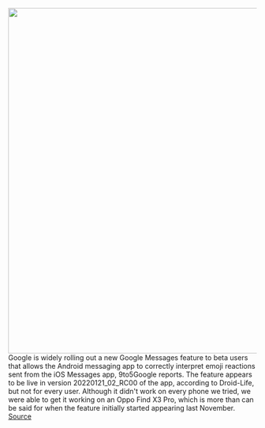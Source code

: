 <img src='https://cdn.vox-cdn.com/thumbor/UFz6fb6vtHKo2EK1lFpxdZz9x0w=/0x0:1422x947/1200x800/filters:focal(598x361:824x587)/cdn.vox-cdn.com/uploads/chorus_image/image/70456862/Screenshot_2022_02_01_12_29_21_76_0ce57feeccaa51fb7deed04b4dbda235.0.jpg' width='700px' /><br/>
Google is widely rolling out a new Google Messages feature to beta users that allows the Android messaging app to correctly interpret emoji reactions sent from the iOS Messages app, 9to5Google reports. The feature appears to be live in version 20220121_02_RC00 of the app, according to Droid-Life, but not for every user. Although it didn't work on every phone we tried, we were able to get it working on an Oppo Find X3 Pro, which is more than can be said for when the feature initially started appearing last November.
<a href='https://www.theverge.com/2022/2/1/22912085/android-apple-ios-messages-emoji-reactions-sms'> Source <a/>